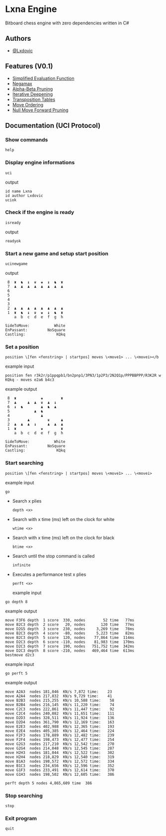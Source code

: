 # Lxna Engine

Bitboard chess engine with zero dependencies written in C#

## Authors

- [@Lxdovic](https://www.github.com/Lxdovic)

## Features (V0.1)

- [Simplified Evaluation Function](https://www.chessprogramming.org/Simplified_Evaluation_Function)
- [Negamax](https://www.chessprogramming.org/Negamax)
- [Alpha-Beta Pruning](https://www.chessprogramming.org/Alpha-Beta)
- [Iterative Deepening](https://www.chessprogramming.org/Iterative_Deepening)
- [Transposition Tables](https://www.chessprogramming.org/Transposition_Table)
- [Move Ordering](https://www.chessprogramming.org/Move_Ordering)
- [Null Move Forward Pruning](https://web.archive.org/web/20071031095933/http://www.brucemo.com/compchess/programming/nullmove.htm)

## Documentation (UCI Protocol)

### Show commands

`help`

### Display engine informations

`uci`

<p>output</p>

```
id name Lxna
id author Lxdovic
uciok
```

### Check if the engine is ready

`isready`

<p>output</p>

```
readyok
```

### Start a new game and setup start position

`ucinewgame`

<p>output</p>

```
 8  ♜  ♞  ♝  ♛  ♚  ♝  ♞  ♜
 7  ♟  ♟  ♟  ♟  ♟  ♟  ♟  ♟
 6
 5
 4
 3
 2  ♟  ♟  ♟  ♟  ♟  ♟  ♟  ♟
 1  ♜  ♞  ♝  ♛  ♚  ♝  ♞  ♜
    a  b  c  d  e  f  g  h

SideToMove:           White
EnPassant:         NoSquare
Castling:              KQkq
```

### Set a position

`position \[fen <fenstring> | startpos] moves \<move1> ... \<movei></b`

example input

```
position fen r3k2r/p1ppqpb1/bn2pnp1/3PN3/1p2P3/2N2Q1p/PPPBBPPP/R3K2R w KQkq - moves e2a6 b4c3
```

example output

```
 8  ♜           ♚        ♜
 7  ♟     ♟  ♟  ♛  ♟  ♝
 6  ♝  ♞        ♟  ♞  ♟
 5           ♟  ♞
 4              ♟
 3        ♟        ♛     ♟
 2  ♟  ♟  ♟  ♝     ♟  ♟  ♟
 1  ♜           ♚        ♜
    a  b  c  d  e  f  g  h

SideToMove:           White
EnPassant:         NoSquare
Castling:              KQkq
```

### Start searching

`position \[fen <fenstring> | startpos] moves \<move1> ... \<movei>`

example input

```
go
```

- Search x plies
  ```
  depth <x>
  ```
- Search with x time (ms) left on the clock for white
  ```
  wtime <x>
  ```
- Search with x time (ms) left on the clock for black
  ```
  btime <x>
  ```
- Search until the stop command is called
  ```
  infinite
  ```
- Executes a performance test x plies
  ```
  perft <x>
  ```
  example input

```
go depth 8
```

example output

```
move F3F6 depth  1 score  330, nodes        52 time   77ms
move B2C3 depth  2 score   20, nodes       120 time   77ms
move D2G5 depth  3 score  230, nodes     3,269 time   78ms
move B2C3 depth  4 score  -80, nodes     5,223 time   82ms
move B2C3 depth  5 score  120, nodes    77,864 time  114ms
move D2C3 depth  6 score -110, nodes    81,983 time  170ms
move D2C3 depth  7 score  190, nodes   751,752 time  342ms
move D2C3 depth  8 score -210, nodes   469,464 time  613ms
bestmove d2c3
```

example input

```
go perft 5
```

example output

```
move A2A3  nodes 181,046  KN/s 7,872 time:    23
move A2A4  nodes 217,832  KN/s 9,729 time:    41
move B2B3  nodes 215,255  KN/s 10,588 time:    58
move B2B4  nodes 216,145  KN/s 11,220 time:    74
move C2C3  nodes 222,861  KN/s 11,447 time:    92
move C2C4  nodes 240,082  KN/s 11,651 time:   111
move D2D3  nodes 328,511  KN/s 11,924 time:   136
move D2D4  nodes 361,790  KN/s 12,169 time:   163
move E2E3  nodes 402,988  KN/s 12,365 time:   193
move E2E4  nodes 405,385  KN/s 12,464 time:   224
move F2F3  nodes 178,889  KN/s 12,482 time:   239
move F2F4  nodes 198,473  KN/s 12,477 time:   254
move G2G3  nodes 217,210  KN/s 12,542 time:   270
move G2G4  nodes 214,048  KN/s 12,545 time:   287
move H2H3  nodes 181,044  KN/s 12,522 time:   302
move H2H4  nodes 218,829  KN/s 12,540 time:   319
move B1A3  nodes 198,572  KN/s 12,572 time:   334
move B1C3  nodes 234,656  KN/s 12,596 time:   352
move G1F3  nodes 233,491  KN/s 12,614 time:   370
move G1H3  nodes 198,502  KN/s 12,605 time:   386

perft depth 5 nodes 4,865,609 time  386
```

### Stop searching

`stop`

### Exit program

`quit`
